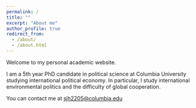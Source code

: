 ```yaml
---
permalink: /
title: ""
excerpt: "About me"
author_profile: true
redirect_from: 
  - /about/
  - /about.html
---
```


Welcome to my personal academic website.

I am a 5th year PhD candidate in political science at Columbia University studying international political economy. In particular, I study international environmental politics and the difficulty of global cooperation.

You can contact me at sjh2205@columbia.edu